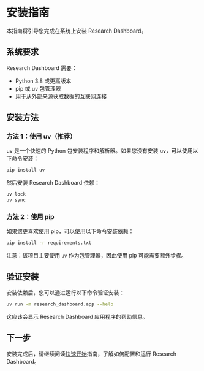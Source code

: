 # 安装指南

本指南将引导您完成在系统上安装 Research Dashboard。

## 系统要求

Research Dashboard 需要：

- Python 3.8 或更高版本
- pip 或 uv 包管理器
- 用于从外部来源获取数据的互联网连接

## 安装方法

### 方法 1：使用 uv（推荐）

uv 是一个快速的 Python 包安装程序和解析器。如果您没有安装 uv，可以使用以下命令安装：

```bash
pip install uv
```

然后安装 Research Dashboard 依赖：

```bash
uv lock
uv sync
```

### 方法 2：使用 pip

如果您更喜欢使用 pip，可以使用以下命令安装依赖：

```bash
pip install -r requirements.txt
```

注意：该项目主要使用 `uv` 作为包管理器，因此使用 pip 可能需要额外步骤。

## 验证安装

安装依赖后，您可以通过运行以下命令验证安装：

```bash
uv run -m research_dashboard.app --help
```

这应该会显示 Research Dashboard 应用程序的帮助信息。

## 下一步

安装完成后，请继续阅读[快速开始](./getting-started.md)指南，了解如何配置和运行 Research Dashboard。